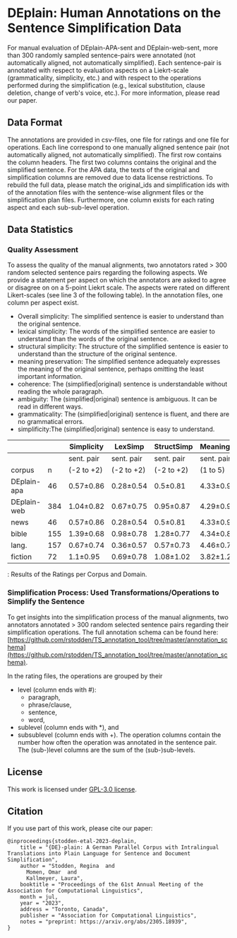 # DEplain: Human Annotations on the Sentence Simplification Data

For manual evaluation of DEplain-APA-sent and DEplain-web-sent, more than 300  randomly sampled sentence-pairs were annotated (not automatically aligned, not automatically simplified). Each sentence-pair is annotated with respect to evaluation aspects on a Liekrt-scale (grammaticality, simplicity, etc.) and with respect to the operations performed during the simplification (e.g., lexical substitution, clause deletion, change of verb's voice, etc.). For more information, please read our paper.



## Data Format
The annotations are provided in csv-files, one file for ratings and one file for operations. Each line correspond to one manually aligned sentence pair (not automatically aligned, not automatically simplified). The first row contains the column headers. The first two columns contains the original and the simplified sentence. For the APA data, the texts of the original and simplification columns are removed due to data license restrictions. To rebuild the full data, please match the original_ids and simplification ids with of the annotation files with the sentence-wise alignment files or the simplification plan files.
Furthermore, one column exists for each rating aspect and each sub-sub-level operation. 


## Data Statistics

### Quality Assessment
To assess the quality of the manual alignments, two annotators rated > 300 random selected sentence pairs regarding the following aspects. We provide a statement per aspect on which the annotators are asked to agree or disagree on on a 5-point Liekrt scale. The aspects were rated on different Likert-scales (see line 3 of the following table). In the annotation files, one column per aspect exist.

- Overall simplicity: The simplified sentence is easier to understand than the original sentence.
- lexical simplicity: The words of the simplified sentence are easier to understand than the words of the original sentence.
- structural simplicity: The structure of the simplified sentence is easier to understand than the structure of the original sentence.
- meaning preservation: The simplified sentence adequately expresses the meaning of the original sentence, perhaps omitting the least important information.
- coherence: The (simplified|original) sentence is understandable without reading
the whole paragraph.
- ambiguity: The (simplified|original) sentence is ambiguous. It can be read in different ways. 
- grammaticality: The (simplified|original) sentence is fluent, and there are no grammatical errors.
- simplificity:The (simplified|original) sentence is easy to understand.


|              |            | Simplicity | LexSimp    | StructSimp | MeaningP.  |     Coherence     |                   |    Grammaticality   |                     |     Simplicity    |                   |
|-----------------------|------------|---------------------|---------------------|---------------------|---------------------|:-----------------:|-------------------|:-------------------:|---------------------|:-----------------:|-------------------|
|                       |            | sent. pair | sent. pair | sent. pair | sent. pair | complex  | simple   | complex    | simple     | complex  | simple   |
| corpus       | n | (-2 to +2) | (-2 to +2) | (-2 to +2) | (1 to 5)   | (1 to 5) | (1 to 5) | (-2 to +2) | (-2 to +2) | (1 to 5) | (1 to 5) |
| DEplain-apa | 46         | 0.57±0.86       | 0.28±0.54       | 0.5±0.81        | 4.33±0.97       | 3.26±1.6      | 3.54±1.54     | 1.96±0.29       | 2.0±0.0         | 4.39±0.77     | 4.72±0.46     |
| DEplain-web | 384        | 1.04±0.82       | 0.67±0.75       | 0.95±0.87       | 4.29±0.93       | 2.82±1.48     | 3.08±1.4      | 1.72±0.79       | 1.96±0.26       | 3.48±1.18     | 4.46±0.69     |
| news         | 46         | 0.57±0.86       | 0.28±0.54       | 0.5±0.81        | 4.33±0.97       | 3.26±1.6      | 3.54±1.54     | 1.96±0.29       | 2.0±0.0         | 4.39±0.77     | 4.72±0.46     |
| bible        | 155        | 1.39±0.68       | 0.98±0.78       | 1.28±0.77       | 4.34±0.84       | 2.12±1.22     | 2.63±1.22     | 1.45±1.06       | 1.92±0.35       | 2.97±1.27     | 4.44±0.72     |
| lang.        | 157        | 0.67±0.74       | 0.36±0.57       | 0.57±0.73       | 4.46±0.73       | 3.83±1.27     | 3.82±1.27     | 1.96±0.22       | 1.97±0.21       | 4.01±0.81     | 4.43±0.71     |
| fiction      | 72         | 1.1±0.95        | 0.69±0.78       | 1.08±1.02       | 3.82±1.29       | 2.08±1.06     | 2.42±1.33     | 1.75±0.71       | 2.0±0.0         | 3.42±1.16     | 4.56±0.58     |

: Results of the Ratings per Corpus and Domain.

### Simplification Process: Used Transformations/Operations to Simplify the Sentence
To get insights into the simplification process of the manual alignments, two annotators annotated > 300 random selected sentence pairs regarding their simplification operations. The full annotation schema can be found here: [https://github.com/rstodden/TS_annotation_tool/tree/master/annotation_schema](https://github.com/rstodden/TS_annotation_tool/tree/master/annotation_schema).

In the rating files, the operations are grouped by their 

- level (column ends with #): 
    - paragraph,
    - phrase/clause,
    - sentence,
    - word,
- sublevel (column ends with *), and
- subsublevel (column ends with +).
The operation columns contain the number how often the operation was annotated in the sentence pair. The (sub-)level columns are the sum of the (sub-)sub-levels.


## License
This work is licensed under [GPL-3.0 license](LICENSE).

## Citation
If you use part of this work, please cite our paper:


```
@inproceedings{stodden-etal-2023-deplain,
    title = "{DE}-plain: A German Parallel Corpus with Intralingual Translations into Plain Language for Sentence and Document Simplification",
    author = "Stodden, Regina  and
      Momen, Omar  and
      Kallmeyer, Laura",
    booktitle = "Proceedings of the 61st Annual Meeting of the Association for Computational Linguistics",
    month = jul,
    year = "2023",
    address = "Toronto, Canada",
    publisher = "Association for Computational Linguistics",
    notes = "preprint: https://arxiv.org/abs/2305.18939",
}
```
